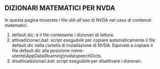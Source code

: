 ## DIZIONARI MATEMATICI PER NVDA

In questa pagina troverete i file utili all'uso di NVDA nel caso di contenuti matematici.

1. default.dic: è il file contenente i dizionari di lettura.
2. attivadizionari.bat: script eseguibile per copiare automaticamente il file default.dic nella cartella di installazione di NVDA. Equivale a copiare il file default.dic alla posizione nome-utente\AppData\Roaming\nvda\speechDicts.
2. disattivadizionari.bat: script eseguibile per disattivare i dizionari.

